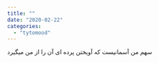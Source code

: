 ```yaml
---
title: ""
date: "2020-02-22"
categories: 
  - "tytomood"
---
```


سهم من آسمانیست که آویختن پرده ای آن را از من میگیرد
